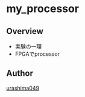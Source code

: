 # my_processor

## Overview
* 実験の一環
* FPGAでprocessor

## Author
[urashima049](https://github.com/urashima0429)
